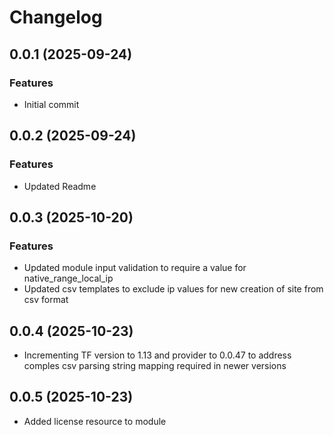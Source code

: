 # Changelog

## 0.0.1 (2025-09-24)

### Features
- Initial commit

## 0.0.2 (2025-09-24)

### Features
- Updated Readme

## 0.0.3 (2025-10-20)

### Features
- Updated module input validation to require a value for native_range_local_ip
- Updated csv templates to exclude ip values for new creation of site from csv format

## 0.0.4 (2025-10-23)
- Incrementing TF version to 1.13 and provider to 0.0.47 to address comples csv parsing string mapping required in newer versions

## 0.0.5 (2025-10-23)
- Added license resource to module
